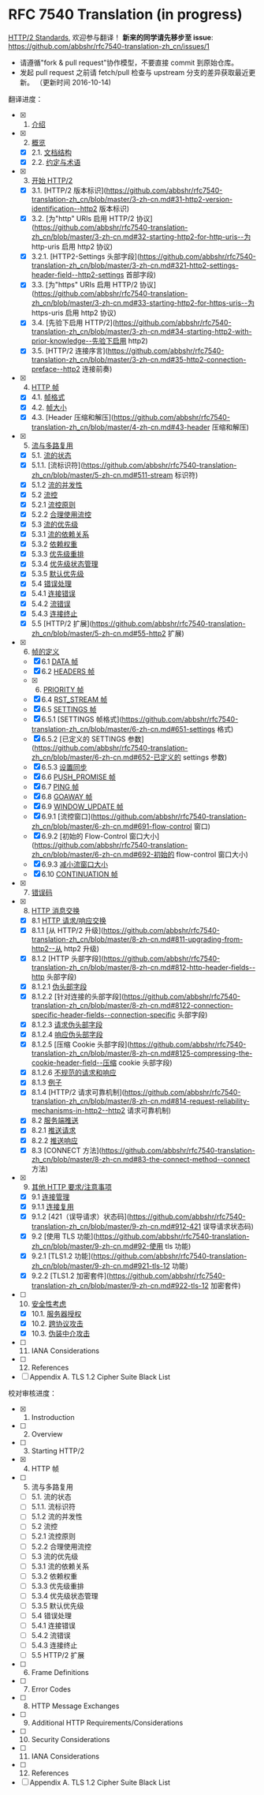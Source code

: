 # RFC 7540 Translation (in progress)

[HTTP/2 Standards](https://tools.ietf.org/html/rfc7540), 欢迎参与翻译！
**新来的同学请先移步至 issue**: https://github.com/abbshr/rfc7540-translation-zh_cn/issues/1

+ 请遵循"fork & pull request"协作模型，不要直接 commit 到原始仓库。
+ 发起 pull request 之前请 fetch/pull 检查与 upstream 分支的差异获取最近更新。
（更新时间 2016-10-14)

翻译进度：
+ [x] 1. [介绍](https://github.com/abbshr/rfc7540-translation-zh_cn/blob/master/1-zh-cn.md)
+ [x] 2. [概览](https://github.com/abbshr/rfc7540-translation-zh_cn/blob/master/2-zh-cn.md)
  - [x] 2.1. [文档结构](https://github.com/abbshr/rfc7540-translation-zh_cn/blob/master/2-zh-cn.md#21-文档结构)
  - [x] 2.2. [约定与术语](https://github.com/abbshr/rfc7540-translation-zh_cn/blob/master/2-zh-cn.md#22-约定与术语)
+ [x] 3. [开始 HTTP/2](https://github.com/abbshr/rfc7540-translation-zh_cn/blob/master/3-zh-cn.md)
  - [x] 3.1. [HTTP/2 版本标识](https://github.com/abbshr/rfc7540-translation-zh_cn/blob/master/3-zh-cn.md#31-http2-version-identification--http2 版本标识)
  - [x] 3.2. [为"http" URIs 启用 HTTP/2 协议](https://github.com/abbshr/rfc7540-translation-zh_cn/blob/master/3-zh-cn.md#32-starting-http2-for-http-uris--为 http-uris 启用 http2 协议)
  - [x] 3.2.1. [HTTP2-Settings 头部字段](https://github.com/abbshr/rfc7540-translation-zh_cn/blob/master/3-zh-cn.md#321-http2-settings-header-field--http2-settings 首部字段)
  - [x] 3.3. [为"https" URIs 启用 HTTP/2 协议](https://github.com/abbshr/rfc7540-translation-zh_cn/blob/master/3-zh-cn.md#33-starting-http2-for-https-uris--为 https-uris 启用 http2 协议)
  - [x] 3.4. [先验下启用 HTTP/2](https://github.com/abbshr/rfc7540-translation-zh_cn/blob/master/3-zh-cn.md#34-starting-http2-with-prior-knowledge--先验下启用 http2)
  - [x] 3.5. [HTTP/2 连接序言](https://github.com/abbshr/rfc7540-translation-zh_cn/blob/master/3-zh-cn.md#35-http2-connection-preface--http2 连接前奏)
+ [x] 4. [HTTP 帧](https://github.com/abbshr/rfc7540-translation-zh_cn/blob/master/4-zh-cn.md)
  - [x] 4.1. [帧格式](https://github.com/abbshr/rfc7540-translation-zh_cn/blob/master/4-zh-cn.md#41-帧格式)
  - [x] 4.2. [帧大小](https://github.com/abbshr/rfc7540-translation-zh_cn/blob/master/4-zh-cn.md#42-帧大小)
  - [x] 4.3. [Header 压缩和解压](https://github.com/abbshr/rfc7540-translation-zh_cn/blob/master/4-zh-cn.md#43-header 压缩和解压)
+ [x] 5.  [流与多路复用](https://github.com/abbshr/rfc7540-translation-zh_cn/blob/master/5-zh-cn.md)
  - [x] 5.1. [流的状态](https://github.com/abbshr/rfc7540-translation-zh_cn/blob/master/5-zh-cn.md#51-流的状态)
  - [x] 5.1.1. [流标识符](https://github.com/abbshr/rfc7540-translation-zh_cn/blob/master/5-zh-cn.md#511-stream 标识符)
  - [x] 5.1.2 [流的并发性](https://github.com/abbshr/rfc7540-translation-zh_cn/blob/master/5-zh-cn.md#512-流的并发性)
  - [x] 5.2 [流控](https://github.com/abbshr/rfc7540-translation-zh_cn/blob/master/5-zh-cn.md#52-流控)
  - [x] 5.2.1 [流控原则](https://github.com/abbshr/rfc7540-translation-zh_cn/blob/master/5-zh-cn.md#521-流控原则)
  - [x] 5.2.2 [合理使用流控](https://github.com/abbshr/rfc7540-translation-zh_cn/blob/master/5-zh-cn.md#522-合理使用流控)
  - [x] 5.3 [流的优先级](https://github.com/abbshr/rfc7540-translation-zh_cn/blob/master/5-zh-cn.md#53-流的优先级)
  - [x] 5.3.1 [流的依赖关系](https://github.com/abbshr/rfc7540-translation-zh_cn/blob/master/5-zh-cn.md#531-流的依赖关系)
  - [x] 5.3.2 [依赖权重](https://github.com/abbshr/rfc7540-translation-zh_cn/blob/master/5-zh-cn.md#532-依赖权重)
  - [x] 5.3.3 [优先级重排](https://github.com/abbshr/rfc7540-translation-zh_cn/blob/master/5-zh-cn.md#533-优先级依赖重排)
  - [x] 5.3.4 [优先级状态管理](https://github.com/abbshr/rfc7540-translation-zh_cn/blob/master/5-zh-cn.md#534-优先级状态管理)
  - [x] 5.3.5 [默认优先级](https://github.com/abbshr/rfc7540-translation-zh_cn/blob/master/5-zh-cn.md#535-默认优先级)
  - [x] 5.4 [错误处理](https://github.com/abbshr/rfc7540-translation-zh_cn/blob/master/5-zh-cn.md#54-错误处理)
  - [x] 5.4.1 [连接错误](https://github.com/abbshr/rfc7540-translation-zh_cn/blob/master/5-zh-cn.md#541-连接错误处理)
  - [x] 5.4.2 [流错误](https://github.com/abbshr/rfc7540-translation-zh_cn/blob/master/5-zh-cn.md#542-流错误处理)
  - [x] 5.4.3 [连接终止](https://github.com/abbshr/rfc7540-translation-zh_cn/blob/master/5-zh-cn.md#543-连接终止)
  - [x] 5.5 [HTTP/2 扩展](https://github.com/abbshr/rfc7540-translation-zh_cn/blob/master/5-zh-cn.md#55-http2 扩展)
+ [x] 6. [帧的定义](https://github.com/abbshr/rfc7540-translation-zh_cn/blob/master/6-zh-cn.md)
  - [x] 6.1 [DATA 帧](https://github.com/abbshr/rfc7540-translation-zh_cn/blob/master/6-zh-cn.md#61-data)
  - [x] 6.2 [HEADERS 帧](https://github.com/abbshr/rfc7540-translation-zh_cn/blob/master/6-zh-cn.md#62-headers)
  - [x] 6. [PRIORITY 帧](https://github.com/abbshr/rfc7540-translation-zh_cn/blob/master/6-zh-cn.md#63-priority)
  - [x] 6.4 [RST_STREAM 帧](https://github.com/abbshr/rfc7540-translation-zh_cn/blob/master/6-zh-cn.md#64-rst_stream)
  - [x] 6.5 [SETTINGS 帧](https://github.com/abbshr/rfc7540-translation-zh_cn/blob/master/6-zh-cn.md#65-settings)
  - [x] 6.5.1 [SETTINGS 帧格式](https://github.com/abbshr/rfc7540-translation-zh_cn/blob/master/6-zh-cn.md#651-settings 格式)
  - [x] 6.5.2 [已定义的 SETTINGS 参数](https://github.com/abbshr/rfc7540-translation-zh_cn/blob/master/6-zh-cn.md#652-已定义的 settings 参数)
  - [x] 6.5.3 [设置同步](https://github.com/abbshr/rfc7540-translation-zh_cn/blob/master/6-zh-cn.md#653-设置同步)
  - [x] 6.6 [PUSH_PROMISE 帧](https://github.com/abbshr/rfc7540-translation-zh_cn/blob/master/6-zh-cn.md#66-push_promise)
  - [x] 6.7 [PING 帧](https://github.com/abbshr/rfc7540-translation-zh_cn/blob/master/6-zh-cn.md#67-ping)
  - [x] 6.8 [GOAWAY 帧](https://github.com/abbshr/rfc7540-translation-zh_cn/blob/master/6-zh-cn.md#68-goaway)
  - [x] 6.9 [WINDOW_UPDATE 帧](https://github.com/abbshr/rfc7540-translation-zh_cn/blob/master/6-zh-cn.md#69-window_update)
  - [x] 6.9.1 [流控窗口](https://github.com/abbshr/rfc7540-translation-zh_cn/blob/master/6-zh-cn.md#691-flow-control 窗口)
  - [x] 6.9.2 [初始的 Flow-Control 窗口大小](https://github.com/abbshr/rfc7540-translation-zh_cn/blob/master/6-zh-cn.md#692-初始的 flow-control 窗口大小)
  - [x] 6.9.3 [减小流窗口大小](https://github.com/abbshr/rfc7540-translation-zh_cn/blob/master/6-zh-cn.md#693-减小流窗口大小)
  - [x] 6.10 [CONTINUATION 帧](https://github.com/abbshr/rfc7540-translation-zh_cn/blob/master/6-zh-cn.md#610-continuation)
+ [x] 7. [错误码](https://github.com/abbshr/rfc7540-translation-zh_cn/blob/master/7-zh-cn.md)
+ [x] 8. [HTTP 消息交换](https://github.com/abbshr/rfc7540-translation-zh_cn/blob/master/8-zh-cn.md)
   - [x] 8.1 [HTTP 请求/响应交换](https://github.com/abbshr/rfc7540-translation-zh_cn/blob/master/8-zh-cn.md#81-http-requestresponse-exchange--http-请求响应交换)
   - [x] 8.1.1 [从 HTTP/2 升级](https://github.com/abbshr/rfc7540-translation-zh_cn/blob/master/8-zh-cn.md#811-upgrading-from-http2--从 http2 升级)
   - [x] 8.1.2 [HTTP 头部字段](https://github.com/abbshr/rfc7540-translation-zh_cn/blob/master/8-zh-cn.md#812-http-header-fields--http 头部字段)
   - [x] 8.1.2.1 [伪头部字段](https://github.com/abbshr/rfc7540-translation-zh_cn/blob/master/8-zh-cn.md#8121-pseudo-header-fields-伪头部字段)
   - [x] 8.1.2.2 [针对连接的头部字段](https://github.com/abbshr/rfc7540-translation-zh_cn/blob/master/8-zh-cn.md#8122-connection-specific-header-fields--connection-specific 头部字段)
   - [x] 8.1.2.3 [请求伪头部字段](https://github.com/abbshr/rfc7540-translation-zh_cn/blob/master/8-zh-cn.md#8123-request-pseudo-header-fields--请求伪头部字段)
   - [x] 8.1.2.4 [响应伪头部字段](https://github.com/abbshr/rfc7540-translation-zh_cn/blob/master/8-zh-cn.md#8124-response-pseudo-header-fields--响应伪头部字段)
   - [x] 8.1.2.5 [压缩 Cookie 头部字段](https://github.com/abbshr/rfc7540-translation-zh_cn/blob/master/8-zh-cn.md#8125-compressing-the-cookie-header-field--压缩 cookie 头部字段)
   - [x] 8.1.2.6 [不规范的请求和响应](https://github.com/abbshr/rfc7540-translation-zh_cn/blob/master/8-zh-cn.md#8126-malformed-requests-and-responses--不规范的请求和响应)
   - [x] 8.1.3 [例子](https://github.com/abbshr/rfc7540-translation-zh_cn/blob/master/8-zh-cn.md#813-examples--例子)
   - [x] 8.1.4 [HTTP/2 请求可靠机制](https://github.com/abbshr/rfc7540-translation-zh_cn/blob/master/8-zh-cn.md#814-request-reliability-mechanisms-in-http2--http2 请求可靠机制)
   - [x] 8.2 [服务端推送](https://github.com/abbshr/rfc7540-translation-zh_cn/blob/master/8-zh-cn.md#82-server-push--服务端推送)
   - [x] 8.2.1 [推送请求](https://github.com/abbshr/rfc7540-translation-zh_cn/blob/master/8-zh-cn.md#821-push-requests--推送请求)
   - [x] 8.2.2 [推送响应](https://github.com/abbshr/rfc7540-translation-zh_cn/blob/master/8-zh-cn.md#822-push-responses--推送响应)
   - [x] 8.3 [CONNECT 方法](https://github.com/abbshr/rfc7540-translation-zh_cn/blob/master/8-zh-cn.md#83-the-connect-method--connect 方法)
+ [x] 9. [其他 HTTP 要求/注意事项](https://github.com/abbshr/rfc7540-translation-zh_cn/blob/master/9-zh-cn.md)
   - [x] 9.1 [连接管理](https://github.com/abbshr/rfc7540-translation-zh_cn/blob/master/9-zh-cn.md#91-连接管理)
   - [x] 9.1.1 [连接复用](https://github.com/abbshr/rfc7540-translation-zh_cn/blob/master/9-zh-cn.md#911-连接复用)
   - [x] 9.1.2 [421（误导请求）状态码](https://github.com/abbshr/rfc7540-translation-zh_cn/blob/master/9-zh-cn.md#912-421 误导请求状态码)
   - [x] 9.2 [使用 TLS 功能](https://github.com/abbshr/rfc7540-translation-zh_cn/blob/master/9-zh-cn.md#92-使用 tls 功能)
   - [x] 9.2.1 [TLS1.2 功能](https://github.com/abbshr/rfc7540-translation-zh_cn/blob/master/9-zh-cn.md#921-tls-12 功能)
   - [x] 9.2.2 [TLS1.2 加密套件](https://github.com/abbshr/rfc7540-translation-zh_cn/blob/master/9-zh-cn.md#922-tls-12 加密套件)
+ [ ] 10. [安全性考虑](https://github.com/abbshr/rfc7540-translation-zh_cn/blob/master/10-zh-cn.md#10-安全性考虑)
  - [x] 10.1. [服务器授权](https://github.com/abbshr/rfc7540-translation-zh_cn/blob/master/10-zh-cn.md#101-服务器授权)
  - [x] 10.2. [跨协议攻击](https://github.com/abbshr/rfc7540-translation-zh_cn/blob/master/10-zh-cn.md#102-跨协议攻击)
  - [x] 10.3. [伪装中介攻击](https://github.com/abbshr/rfc7540-translation-zh_cn/blob/master/10-zh-cn.md#103-伪装中介攻击)
+ [ ] 11. IANA Considerations
+ [ ] 12. References
+ [ ] Appendix A. TLS 1.2 Cipher Suite Black List

校对审核进度：
+ [x] 1. Instroduction
+ [ ] 2. Overview
+ [ ] 3. Starting HTTP/2
+ [x] 4. HTTP 帧
+ [ ] 5. 流与多路复用
  - [ ] 5.1. 流的状态
  - [ ] 5.1.1. 流标识符
  - [ ] 5.1.2 流的并发性
  - [ ] 5.2 流控
  - [ ] 5.2.1 流控原则
  - [ ] 5.2.2 合理使用流控
  - [ ] 5.3 流的优先级
  - [ ] 5.3.1 流的依赖关系
  - [ ] 5.3.2 依赖权重
  - [ ] 5.3.3 优先级重排
  - [ ] 5.3.4 优先级状态管理
  - [ ] 5.3.5 默认优先级
  - [ ] 5.4 错误处理
  - [ ] 5.4.1 连接错误
  - [ ] 5.4.2 流错误
  - [ ] 5.4.3 连接终止
  - [ ] 5.5 HTTP/2 扩展
+ [ ] 6. Frame Definitions
+ [ ] 7. Error Codes
+ [ ] 8. HTTP Message Exchanges
+ [ ] 9. Additional HTTP Requirements/Considerations
+ [ ] 10. Security Considerations
+ [ ] 11. IANA Considerations
+ [ ] 12. References
+ [ ] Appendix A. TLS 1.2 Cipher Suite Black List
